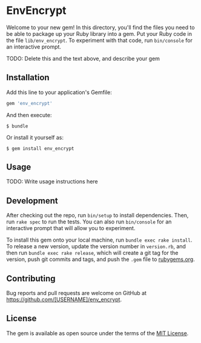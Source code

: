 # EnvEncrypt

Welcome to your new gem! In this directory, you'll find the files you need to be able to package up your Ruby library into a gem. Put your Ruby code in the file `lib/env_encrypt`. To experiment with that code, run `bin/console` for an interactive prompt.

TODO: Delete this and the text above, and describe your gem

## Installation

Add this line to your application's Gemfile:

```ruby
gem 'env_encrypt'
```

And then execute:

    $ bundle

Or install it yourself as:

    $ gem install env_encrypt

## Usage

TODO: Write usage instructions here

## Development

After checking out the repo, run `bin/setup` to install dependencies. Then, run `rake spec` to run the tests. You can also run `bin/console` for an interactive prompt that will allow you to experiment.

To install this gem onto your local machine, run `bundle exec rake install`. To release a new version, update the version number in `version.rb`, and then run `bundle exec rake release`, which will create a git tag for the version, push git commits and tags, and push the `.gem` file to [rubygems.org](https://rubygems.org).

## Contributing

Bug reports and pull requests are welcome on GitHub at https://github.com/[USERNAME]/env_encrypt.


## License

The gem is available as open source under the terms of the [MIT License](http://opensource.org/licenses/MIT).

